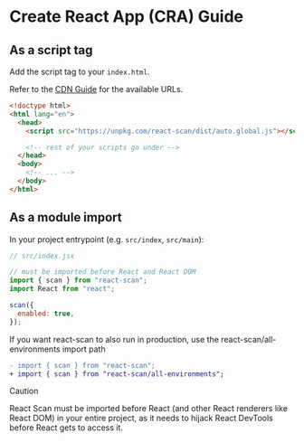 # Create React App (CRA) Guide

## As a script tag

Add the script tag to your `index.html`.

Refer to the [CDN Guide](https://github.com/aidenybai/react-scan/blob/main/docs/installation/cdn.md) for the available URLs.

```html
<!doctype html>
<html lang="en">
  <head>
    <script src="https://unpkg.com/react-scan/dist/auto.global.js"></script>

    <!-- rest of your scripts go under -->
  </head>
  <body>
    <!-- ... -->
  </body>
</html>
```

## As a module import

In your project entrypoint (e.g. `src/index`, `src/main`):

```jsx
// src/index.jsx

// must be imported before React and React DOM
import { scan } from "react-scan";
import React from "react";

scan({
  enabled: true,
});
```
If you want react-scan to also run in production, use the react-scan/all-environments import path
```diff
- import { scan } from "react-scan";
+ import { scan } from "react-scan/all-environments";
```

> [!CAUTION]
> React Scan must be imported before React (and other React renderers like React DOM) in your entire project, as it needs to hijack React DevTools before React gets to access it.
